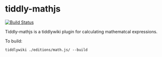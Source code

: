 # tiddly-mathjs 

[![Build Status](https://travis-ci.org/mklauber/tiddly-mathjs.svg?branch=master)](https://travis-ci.org/mklauber/tiddly-mathjs)

Tiddly-mathjs is a tiddlywiki plugin for calculating mathematcal expressions.  

To build: 

```
tiddlywiki ./editions/math.js/ --build
```
